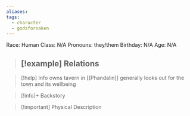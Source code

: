 ```yaml
---
aliases: 
tags:
  - character
  - godsforsaken
---
```

Race: Human
Class: N/A
Pronouns: they/them
Birthday: N/A
Age: N/A

>[!example] Relations
> - 

>[!help] Info
> owns tavern in [[Phandalin]]
> generally looks out for the town and its wellbeing

>[!info]+ Backstory
>

>[!important] Physical Description